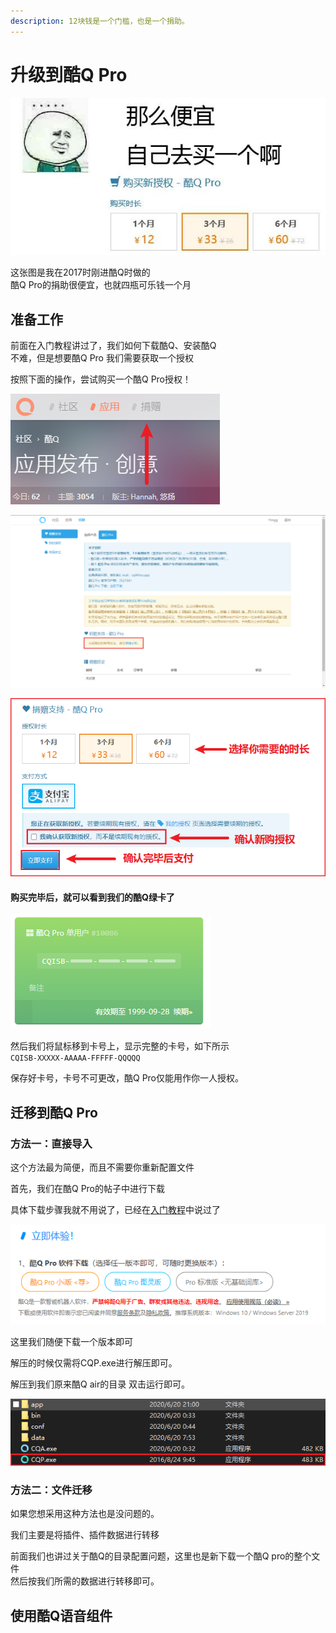 ```yaml
---
description: 12块钱是一个门槛，也是一个捐助。
---
```


# 升级到酷Q Pro

![&#x4E00;&#x5F20;&#x56FE;](../../.gitbook/assets/iww63m6-v-719grb78-g9g.jpg)

 这张图是我在2017时刚进酷Q时做的  
酷Q Pro的捐助很便宜，也就四瓶可乐钱一个月

## 准备工作

 前面在入门教程讲过了，我们如何下载酷Q、安装酷Q  
不难，但是想要酷Q Pro 我们需要获取一个授权

 按照下面的操作，尝试购买一个酷Q Pro授权！

![&#x8FDB;&#x5165;&#x6350;&#x52A9;&#x9875;&#x9762;](../../.gitbook/assets/image%20%2841%29.png)

![&#x7ED1;&#x5B9A;&#x624B;&#x673A;](../../.gitbook/assets/image%20%2840%29.png)

![&#x8D2D;&#x4E70;&#x6388;&#x6743;](../../.gitbook/assets/image%20%2839%29.png)

####  购买完毕后，就可以看到我们的酷Q绿卡了 

![&#x6388;&#x6743;&#x9875;&#x9762;&#x5361;](../../.gitbook/assets/image%20%2838%29.png)

然后我们将鼠标移到卡号上，显示完整的卡号，如下所示  
`CQISB-XXXXX-AAAAA-FFFFF-QQQQQ`

保存好卡号，卡号不可更改，酷Q Pro仅能用作你一人授权。  


## 迁移到酷Q Pro

### 方法一：直接导入

 这个方法最为简便，而且不需要你重新配置文件

 首先，我们在酷Q Pro的帖子中进行下载

 具体下载步骤我就不用说了，已经在[入门教程](../im-noob.md)中说过了

![](../../.gitbook/assets/image%20%2845%29.png)

 这里我们随便下载一个版本即可

  解压的时候仅需将CQP.exe进行解压即可。

 解压到我们原来酷Q air的目录 双击运行即可。

![](../../.gitbook/assets/image%20%2843%29.png)

### 方法二：文件迁移

 如果您想采用这种方法也是没问题的。

 我们主要是将插件、插件数据进行转移

 前面我们也讲过关于酷Q的目录配置问题，这里也是新下载一个酷Q pro的整个文件  
然后按我们所需的数据进行转移即可。

##  使用酷Q语音组件



